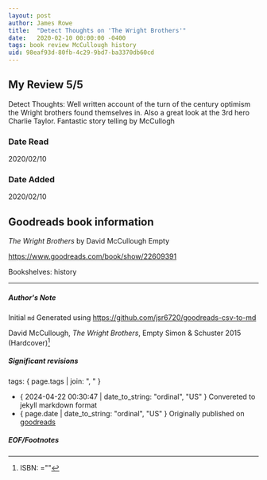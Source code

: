 ```yaml
---
layout: post
author: James Rowe
title:  "Detect Thoughts on 'The Wright Brothers'"
date:   2020-02-10 00:00:00 -0400
tags: book review McCullough history
uid: 98eaf93d-80fb-4c29-9bd7-ba3370db60cd
---
```


<!-- highly dependent on how you personally use jekyll templates, and how you want this to show up -->

## My Review 5/5

Detect Thoughts: Well written account of the turn of the century optimism the Wright brothers found themselves in. Also a great look at the 3rd hero Charlie Taylor. Fantastic story telling by McCullogh

### Date Read
2020/02/10

### Date Added
2020/02/10

## Goodreads book information

*The Wright Brothers* by David McCullough
Empty

https://www.goodreads.com/book/show/22609391

Bookshelves: history

---

##### Author's Note

Initial `md` Generated using https://github.com/jsr6720/goodreads-csv-to-md

David McCullough, *The Wright Brothers*, Empty Simon & Schuster 2015 (Hardcover)[^1]

##### Significant revisions

tags: { page.tags | join: ", " } <!-- todo move this somewhere -->

- { 2024-04-22 00:30:47 | date_to_string: "ordinal", "US" } Convereted to jekyll markdown format 
- { page.date | date_to_string: "ordinal", "US" } Originally published on [goodreads](https://www.goodreads.com)

##### EOF/Footnotes

[^1]: ISBN: =""